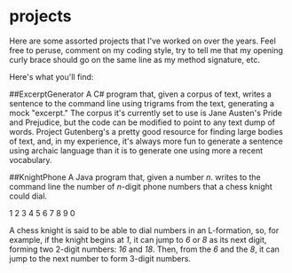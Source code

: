 # projects

Here are some assorted projects that I've worked on over the years. Feel free to peruse, comment on my coding style, try to tell me that my opening curly brace should go on the same line as my method signature, etc.

Here's what you'll find:

##ExcerptGenerator
A C# program that, given a corpus of text, writes a sentence to the command line using trigrams from the text, generating a mock "excerpt." The corpus it's currently set to use is Jane Austen's Pride and Prejudice, but the code can be modified to point to any text dump of words. Project Gutenberg's a pretty good resource for finding large bodies of text, and, in my experience, it's always more fun to generate a sentence using archaic language than it is to generate one using more a recent vocabulary.

##KnightPhone
A Java program that, given a number _n_. writes to the command line the number of _n_-digit phone numbers that a chess knight could dial.

  1 2 3
  4 5 6
  7 8 9
    0

A chess knight is said to be able to dial numbers in an L-formation, so, for example, if the knight begins at _1_, it can jump to _6_ or _8_ as its next digit, forming two 2-digit numbers: _16_ and _18_. Then, from the _6_ and the _8_, it can jump to the next number to form 3-digit numbers.
